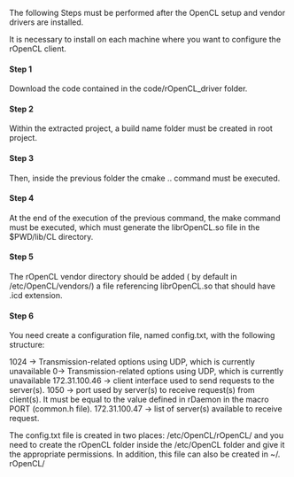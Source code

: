 The following Steps must be performed after the OpenCL setup and vendor drivers are installed.

It is necessary to install on each machine where you want to configure the rOpenCL client.

<h4>Step 1</h4>
Download the code contained in the code/rOpenCL_driver folder.

<h4>Step 2</h4>
Within the extracted project, a build name folder must be created in root project.

<h4>Step 3</h4>
Then, inside the previous folder the cmake .. command must be executed.

<h4>Step 4</h4>
At the end of the execution of the previous command, the make command must be executed, which must generate the librOpenCL.so file in the $PWD/lib/CL directory.

<h4>Step 5</h4>
The rOpenCL vendor directory should be added ( by default in /etc/OpenCL/vendors/) a file referencing librOpenCL.so that should have .icd extension.

<h4>Step 6</h4>
You need create a configuration file, named config.txt, with the following structure:

1024 -> Transmission-related options using UDP, which is currently unavailable
0-> Transmission-related options using UDP, which is currently unavailable
172.31.100.46 -> client interface used to send requests to the server(s).
1050 -> port used by server(s) to receive request(s) from client(s). It must be equal to the value defined in rDaemon in the macro PORT (common.h file).
172.31.100.47 -> list of server(s) available to receive request.

The config.txt file is created in two places: /etc/OpenCL/rOpenCL/ and you need to create the rOpenCL folder inside the /etc/OpenCL folder and give it the appropriate permissions. In addition, this file can also be created in ~/. rOpenCL/ 